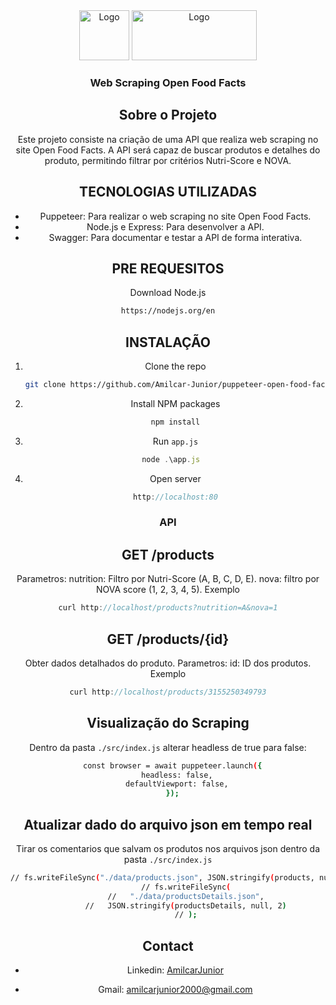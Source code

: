 <div align="center">
  <a>
    <img src="https://avatars.githubusercontent.com/u/28140896?s=200&v=4" alt="Logo" width="80" height="80">
    <img src="https://static.openfoodfacts.org/images/logos/off-logo-horizontal-light.svg" alt="Logo" width="200" height="80">
  </a>

  <h3 align="center">Web Scraping Open Food Facts</h3>


## Sobre o Projeto

Este projeto consiste na criação de uma API que realiza web scraping no site Open Food Facts. A API será capaz de buscar produtos e detalhes do produto, permitindo filtrar por critérios Nutri-Score e NOVA.


## TECNOLOGIAS UTILIZADAS

* Puppeteer: Para realizar o web scraping no site Open Food Facts.
* Node.js e Express: Para desenvolver a API.
* Swagger: Para documentar e testar a API de forma interativa.


## PRE REQUESITOS

Download Node.js
  ```sh
  https://nodejs.org/en
  ```


## INSTALAÇÃO

1. Clone the repo
   ```sh
   git clone https://github.com/Amilcar-Junior/puppeteer-open-food-facts.git
   ```
2. Install NPM packages
   ```sh
   npm install
   ```
3. Run `app.js`
   ```js
   node .\app.js  
   ```
3. Open server
   ```js
   http://localhost:80
   ```


### API

## GET /products
Parametros:
nutrition: Filtro por Nutri-Score (A, B, C, D, E).
nova: filtro por NOVA score (1, 2, 3, 4, 5).
Exemplo
   ```js
   curl http://localhost/products?nutrition=A&nova=1
   ```
## GET /products/{id}
Obter dados detalhados do produto.
Parametros:
id: ID dos produtos.
Exemplo
   ```js
   curl http://localhost/products/3155250349793
   ```


## Visualização do Scraping
Dentro da pasta `./src/index.js` alterar headless de true para false: 
```sh
  const browser = await puppeteer.launch({
    headless: false,
    defaultViewport: false,
  });
```

## Atualizar dado do arquivo json em tempo real
Tirar os comentarios que salvam os produtos nos arquivos json dentro da pasta `./src/index.js`
```sh
// fs.writeFileSync("./data/products.json", JSON.stringify(products, null, 2));
        // fs.writeFileSync(
        //   "./data/productsDetails.json",
        //   JSON.stringify(productsDetails, null, 2)
        // );
```


## Contact
  
* Linkedin: [AmilcarJunior](https://www.linkedin.com/in/amilcar-junior/)
* Gmail: [amilcarjunior2000@gmail.com](mailto:amilcarjunior2000@gmail.com)

  </div>
